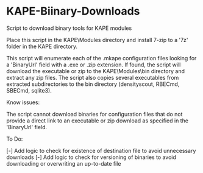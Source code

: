 # KAPE-Biinary-Downloads
Script to download binary tools for KAPE modules

Place this script in the KAPE\Modules directory and install 7-zip to a '7z' folder in the KAPE directory.

This script will enumerate each of the .mkape configuration files looking for a 'BinaryUrl' field with a .exe or .zip extension.
If found, the script will download the executable or zip to the KAPE\Modules\bin directory and extract any zip files. The script
also copies several executables from extracted subdirectories to the bin directory (densityscout, RBECmd, SBECmd, sqlite3).

Know issues:

The script cannot download binaries for configuration files that do not provide a direct link to an executable or zip download
as specified in the 'BinaryUrl' field.

To Do:

[-] Add logic to check for existence of destination file to avoid unnecessary downloads
[-] Add logic to check for versioning of binaries to avoid downloading or overwriting an up-to-date file
